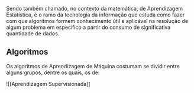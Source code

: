 Sendo também chamado, no contexto da matemática, de Aprendizagem Estatística, é o ramo da tecnologia da informação que estuda como fazer com que algoritmos formem conhecimento útil e aplicável na resolução de algum problema em específico a partir do consumo de significativa quantidade de dados.

## Algoritmos
Os algoritmos de Aprendizagem de Máquina costumam se dividir entre alguns grupos, dentre os quais, os de:

![[Aprendizagem Supervisionada]]
